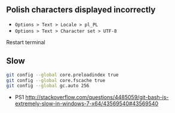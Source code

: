 ## Polish characters displayed incorrectly

- `Options > Text > Locale > pl_PL`
- `Options > Text > Character set > UTF-8`

Restart terminal

## Slow

```bash
git config --global core.preloadindex true
git config --global core.fscache true
git config --global gc.auto 256
```

- PS1 http://stackoverflow.com/questions/4485059/git-bash-is-extremely-slow-in-windows-7-x64/43569540#43569540
